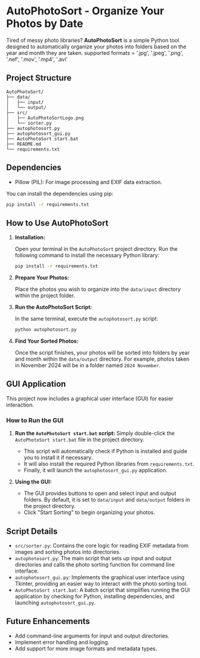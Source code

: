# AutoPhotoSort - Organize Your Photos by Date

Tired of messy photo libraries? **AutoPhotoSort** is a simple Python tool designed to automatically organize your photos into folders based on the year and month they are taken.
supported formats = '.jpg', '.jpeg', '.png', '.nef', '.mov', '.mp4', '.avi'

## Project Structure

```
AutoPhotoSort/
├── data/
│   ├── input/
│   └── output/
├── src/
│   ├── AutoPhotoSortLogo.png
│   └── sorter.py
├── autophotosort.py
├── autophotosort_gui.py
├── AutoPhotoSort start.bat
├── README.md
└── requirements.txt
```

## Dependencies

- Pillow (PIL): For image processing and EXIF data extraction.

You can install the dependencies using pip:

```bash
pip install -r requirements.txt
```

## How to Use AutoPhotoSort

1.  **Installation:**

    Open your terminal in the `AutoPhotoSort` project directory.
    Run the following command to install the necessary Python library:
    ```bash
    pip install -r requirements.txt
    ```

2.  **Prepare Your Photos:**

    Place the photos you wish to organize into the `data/input` directory within the project folder.

3.  **Run the AutoPhotoSort Script:**

    In the same terminal, execute the `autophotosort.py` script:
    ```bash
    python autophotosort.py
    ```

4.  **Find Your Sorted Photos:**

    Once the script finishes, your photos will be sorted into folders by year and month within the `data/output` directory. For example, photos taken in November 2024 will be in a folder named `2024 November`.

## GUI Application

This project now includes a graphical user interface (GUI) for easier interaction.

### How to Run the GUI

1.  **Run the `AutoPhotoSort start.bat` script:**
    Simply double-click the `AutoPhotoSort start.bat` file in the project directory.
    -   This script will automatically check if Python is installed and guide you to install it if necessary.
    -   It will also install the required Python libraries from `requirements.txt`.
    -   Finally, it will launch the `autophotosort_gui.py` application.

2.  **Using the GUI:**
    -   The GUI provides buttons to open and select input and output folders. By default, it is set to `data/input` and `data/output` folders in the project directory.
    -   Click "Start Sorting" to begin organizing your photos.

## Script Details

-   `src/sorter.py`: Contains the core logic for reading EXIF metadata from images and sorting photos into directories.
-   `autophotosort.py`:  The main script that sets up input and output directories and calls the photo sorting function for command line interface.
-   `autophotosort_gui.py`: Implements the graphical user interface using Tkinter, providing an easier way to interact with the photo sorting tool.
-   `AutoPhotoSort start.bat`: A batch script that simplifies running the GUI application by checking for Python, installing dependencies, and launching `autophotosort_gui.py`.

## Future Enhancements

-   Add command-line arguments for input and output directories.
-   Implement error handling and logging.
-   Add support for more image formats and metadata types.
